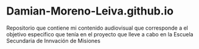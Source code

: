 # Damian-Moreno-Leiva.github.io
Repositorio que contiene mi contenido audiovisual que corresponde a el objetivo especifico que tenía en el proyecto que lleve a cabo en la Escuela Secundaria de Innvación de Misiones
